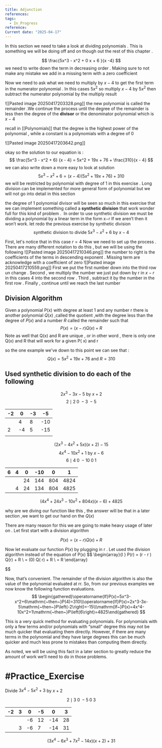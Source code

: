 ```yaml
---
title: Adjunction
references: 
tags:
  - In_Progress
reference: 
Current date: "2025-04-17"
---
```

In this section we need to take a look at dividing polynomials . This is something we will be doing off and on though out the rest of this chapter . 



$$
\frac{5x^3   -  x^2  +    0 x   +  6  }{x  -4}
$$
we need to  write down the term in decreasing order .  Making sure to not make any mistake we add in a missing term  with a zero coefficient  

Now  we need to ask what we need to multiply  by  $x - 4$  to get the first term in the numerator polynomial . In this cases $5x^2$ so multiply $x-4$  by $5x^2$  then subtract the numerator polynomial by the multiply result  

![[Pasted image 20250417203328.png]] 
the new polynomial is called the remainder .We continue the process until the degree of the remainder is less then the degree of the **divisor** or the denominator polynomial  which is $x -4$ 

recall in [[Polynomials]] that the degree is the highest power of the polynomial  , while a constant is a polynomials with a degree of 0  

![[Pasted image 20250417203642.png]]

okay so the solution to our equation is  : 
$$
\frac{5x^3 - x^2  + 6} {x - 4}  = 5x^2  +  19x  +  76  + \frac{310}{x - 4}
$$
we can  also  write down a more easy  to look at solution 
$$
5x^3 - x^2  + 6    = ( x - 4)( 5x^2  +  19x  +  76)  +  310  
$$
we will be restricted by  polynomial with degree of 1 in this exercise .  Long division can be implemented for more general form of polynomial but we will not go into detail in this section 

the degree of 1 polynomial divisor will be seen so much in this exercise that we can implement  something called a **synthetic division** that work wonder full for this kind of problem .  In order to use synthetic division we must be dividing a polynomial by a linear term in the form x−r If we aren’t then it won’t work. 
let redo the previous  exercise by synthetic division 
$$
\text{synthetic division to divide } 5x^3 - x^2 + 6  \text{ by } x - 4
$$

First, let's notice that in this case  $r=4$ 
Now we need to set up the process . There are many different notation to do this , but we will be using the following 
![[Pasted image 20250417210346.png]] 
the number to right is the coefficients of the terms in  descending exponent   . Missing term are acknowledge with a coefficient of zero 
![[Pasted image 20250417210559.png]]
First we  put the first number down into the third row un change . Second , we multiply the number we just put down by r in $x-r$ in this cases 4  into the second row . Third , subtract it by the number in the first row . Finally , continue until we reach the last number 

## Division  Algorithm 
Given a polynomial P(x) with degree at least 1  and any number r there is another polynomial $Q(x)$ ,called the quotient ,with the degree less than the degree of $P(x)$ and a number $R$ called the remainder such that 
$$
P(x)  = (x  - r) Q(x)  + R
$$
Note as well that Q(x) and R are unique , or in other word , there is only one Q(x) and  R that will work for a given P( x) and r 

so the one example we've down  to this point we can see that : 
$$
Q(x) = 5x^2  +  19x  + 76  \text{ and  } R =  310
$$



##  Used  synthetic division to do each of the following 

$$
2x^3  - 3x  - 5 \text{ by } x+ 2 
$$
$$
2 \mid 2 \; 0 \; -3 \; -5 
$$

| -2  | 0   | -3  | -5  |
| --- | --- | --- | --- |
|     | 4   | 8   | -10 |
| 2   | -4  | 5   | -15 |
|     |     |     |     |
$$
(2x^3  -  4x^2  +  5x)(x  +  2) -  15 
$$
$$
4x^4   - 10x^2 + 1  \text{ by } x - 6
$$
$$
6 \mid 4 \; 0 \; -10 \;  0  \; 1  
$$

| 6   | 4   | 0   | -10 | 0   | 1    |
| --- | --- | --- | --- | --- | ---- |
|     |     | 24  | 144 | 804 | 4824 |
|     | 4   | 24  | 134 | 804 | 4825 |
$$
(4x^4  +  24x^3  - 10x^2 +  804x )(x  -  6) +  4825 
$$

why are we diving our function like this , the answer will be that in a later section ,we want to get our hand on the $Q(x)$ 

There are many reason for this we are going to make heavy usage of later on . Let first start with a division algorithm 

$$
P(x)    = (x - r) Q(x) + R
$$

Now let evaluate our function $P(x)$  by plugging in r  . Let used the division algorithm instead of the equation of P(x)
$$
\begin{array}{l }
P(r)  =  (r - r ) Q(r)  + R   \\
=  (0) Q( r) +  R  \\
=  R 
\end{array}

$$


Now, that’s convenient. The remainder of the division algorithm is also the value of the polynomial evaluated at rr. So, from our previous examples we now know the following function evaluations.
$$
 \begin{gathered}\operatorname{If}P(x)=5x^3-x^2+6\mathrm{~then~}P(4)=310\\\operatorname{If}P(x)=2x^3-3x-5\mathrm{~then~}P\left(-2\right)=-15\\\mathrm{If~}P(x)=4x^4-10x^2+1\mathrm{~then~}P\left(6\right)=4825\end{gathered}
$$

This is a very quick method for evaluating polynomials. For polynomials with only a few terms and/or polynomials with “small” degree this may not be much quicker that evaluating them directly. However, if there are many terms in the polynomial and they have large degrees this can be much quicker and much less prone to mistakes than computing them directly.

As noted, we will be using this fact in a later section to greatly reduce the amount of work we’ll need to do in those problems.


# #Practice_Exercise  

Divide  $3x^4  -5x^2 + 3$ by  $x+ 2$ 


$$
2 \mid 3 \; 0 \; -5 \; 0  \; 3  
$$

| -2  | 3   | 0   | -5  | 0   | 3   |
| --- | --- | --- | --- | --- | --- |
|     |     | -6  | 12  | -14 | 28  |
|     | 3   | -6  | 7   | -14 | 31  |

$$
(3x^4   -6x^3  + 7x^2 -14x)(x +  2)  + 31   
$$
